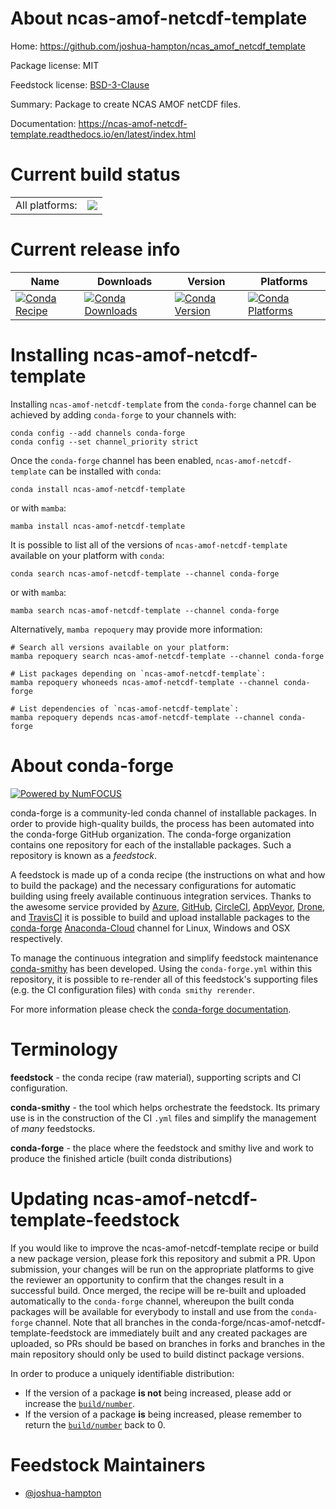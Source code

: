 About ncas-amof-netcdf-template
===============================

Home: https://github.com/joshua-hampton/ncas_amof_netcdf_template

Package license: MIT

Feedstock license: [BSD-3-Clause](https://github.com/conda-forge/ncas-amof-netcdf-template-feedstock/blob/main/LICENSE.txt)

Summary: Package to create NCAS AMOF netCDF files.

Documentation: https://ncas-amof-netcdf-template.readthedocs.io/en/latest/index.html

Current build status
====================


<table><tr><td>All platforms:</td>
    <td>
      <a href="https://dev.azure.com/conda-forge/feedstock-builds/_build/latest?definitionId=18189&branchName=main">
        <img src="https://dev.azure.com/conda-forge/feedstock-builds/_apis/build/status/ncas-amof-netcdf-template-feedstock?branchName=main">
      </a>
    </td>
  </tr>
</table>

Current release info
====================

| Name | Downloads | Version | Platforms |
| --- | --- | --- | --- |
| [![Conda Recipe](https://img.shields.io/badge/recipe-ncas--amof--netcdf--template-green.svg)](https://anaconda.org/conda-forge/ncas-amof-netcdf-template) | [![Conda Downloads](https://img.shields.io/conda/dn/conda-forge/ncas-amof-netcdf-template.svg)](https://anaconda.org/conda-forge/ncas-amof-netcdf-template) | [![Conda Version](https://img.shields.io/conda/vn/conda-forge/ncas-amof-netcdf-template.svg)](https://anaconda.org/conda-forge/ncas-amof-netcdf-template) | [![Conda Platforms](https://img.shields.io/conda/pn/conda-forge/ncas-amof-netcdf-template.svg)](https://anaconda.org/conda-forge/ncas-amof-netcdf-template) |

Installing ncas-amof-netcdf-template
====================================

Installing `ncas-amof-netcdf-template` from the `conda-forge` channel can be achieved by adding `conda-forge` to your channels with:

```
conda config --add channels conda-forge
conda config --set channel_priority strict
```

Once the `conda-forge` channel has been enabled, `ncas-amof-netcdf-template` can be installed with `conda`:

```
conda install ncas-amof-netcdf-template
```

or with `mamba`:

```
mamba install ncas-amof-netcdf-template
```

It is possible to list all of the versions of `ncas-amof-netcdf-template` available on your platform with `conda`:

```
conda search ncas-amof-netcdf-template --channel conda-forge
```

or with `mamba`:

```
mamba search ncas-amof-netcdf-template --channel conda-forge
```

Alternatively, `mamba repoquery` may provide more information:

```
# Search all versions available on your platform:
mamba repoquery search ncas-amof-netcdf-template --channel conda-forge

# List packages depending on `ncas-amof-netcdf-template`:
mamba repoquery whoneeds ncas-amof-netcdf-template --channel conda-forge

# List dependencies of `ncas-amof-netcdf-template`:
mamba repoquery depends ncas-amof-netcdf-template --channel conda-forge
```


About conda-forge
=================

[![Powered by
NumFOCUS](https://img.shields.io/badge/powered%20by-NumFOCUS-orange.svg?style=flat&colorA=E1523D&colorB=007D8A)](https://numfocus.org)

conda-forge is a community-led conda channel of installable packages.
In order to provide high-quality builds, the process has been automated into the
conda-forge GitHub organization. The conda-forge organization contains one repository
for each of the installable packages. Such a repository is known as a *feedstock*.

A feedstock is made up of a conda recipe (the instructions on what and how to build
the package) and the necessary configurations for automatic building using freely
available continuous integration services. Thanks to the awesome service provided by
[Azure](https://azure.microsoft.com/en-us/services/devops/), [GitHub](https://github.com/),
[CircleCI](https://circleci.com/), [AppVeyor](https://www.appveyor.com/),
[Drone](https://cloud.drone.io/welcome), and [TravisCI](https://travis-ci.com/)
it is possible to build and upload installable packages to the
[conda-forge](https://anaconda.org/conda-forge) [Anaconda-Cloud](https://anaconda.org/)
channel for Linux, Windows and OSX respectively.

To manage the continuous integration and simplify feedstock maintenance
[conda-smithy](https://github.com/conda-forge/conda-smithy) has been developed.
Using the ``conda-forge.yml`` within this repository, it is possible to re-render all of
this feedstock's supporting files (e.g. the CI configuration files) with ``conda smithy rerender``.

For more information please check the [conda-forge documentation](https://conda-forge.org/docs/).

Terminology
===========

**feedstock** - the conda recipe (raw material), supporting scripts and CI configuration.

**conda-smithy** - the tool which helps orchestrate the feedstock.
                   Its primary use is in the construction of the CI ``.yml`` files
                   and simplify the management of *many* feedstocks.

**conda-forge** - the place where the feedstock and smithy live and work to
                  produce the finished article (built conda distributions)


Updating ncas-amof-netcdf-template-feedstock
============================================

If you would like to improve the ncas-amof-netcdf-template recipe or build a new
package version, please fork this repository and submit a PR. Upon submission,
your changes will be run on the appropriate platforms to give the reviewer an
opportunity to confirm that the changes result in a successful build. Once
merged, the recipe will be re-built and uploaded automatically to the
`conda-forge` channel, whereupon the built conda packages will be available for
everybody to install and use from the `conda-forge` channel.
Note that all branches in the conda-forge/ncas-amof-netcdf-template-feedstock are
immediately built and any created packages are uploaded, so PRs should be based
on branches in forks and branches in the main repository should only be used to
build distinct package versions.

In order to produce a uniquely identifiable distribution:
 * If the version of a package **is not** being increased, please add or increase
   the [``build/number``](https://docs.conda.io/projects/conda-build/en/latest/resources/define-metadata.html#build-number-and-string).
 * If the version of a package **is** being increased, please remember to return
   the [``build/number``](https://docs.conda.io/projects/conda-build/en/latest/resources/define-metadata.html#build-number-and-string)
   back to 0.

Feedstock Maintainers
=====================

* [@joshua-hampton](https://github.com/joshua-hampton/)

